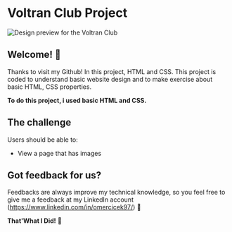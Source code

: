 # Voltran Club Project

![Design preview for the Voltran Club](./design/desktop-preview.jpg)

## Welcome! 👋

Thanks to visit my Github! In this project, HTML and CSS. This project is coded to understand basic website design and to make exercise about basic HTML, CSS properties. 

**To do this project, i used basic HTML and CSS.**

## The challenge

Users should be able to:

- View a page that has images

## Got feedback for us?

Feedbacks are always improve my technical knowledge, so you feel free to give me a feedback at my LinkedIn account (https://www.linkedin.com/in/omercicek97/) 🙌

**That'What I Did!** 🚀
